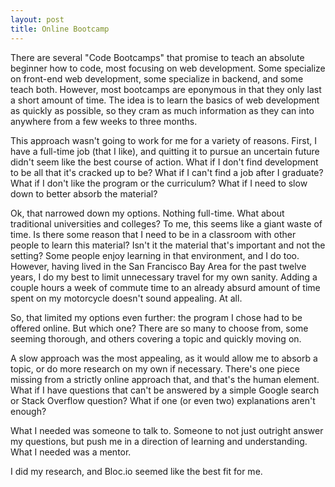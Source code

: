 ```yaml
---
layout: post
title: Online Bootcamp
---
```


There are several "Code Bootcamps" that promise to teach an absolute beginner how to code, most focusing on web development.  Some specialize on front-end web development, some specialize in backend, and some teach both.  However, most bootcamps are eponymous in that they only last a short amount of time.  The idea is to learn the basics of web development as quickly as possible, so they cram as much information as they can into anywhere from a few weeks to three months.

This approach wasn't going to work for me for a variety of reasons.  First, I have a full-time job (that I like), and quitting it to pursue an uncertain future didn't seem like the best course of action.  What if I don't find development to be all that it's cracked up to be?  What if I can't find a job after I graduate?  What if I don't like the program or the curriculum?  What if I need to slow down to better absorb the material?

Ok, that narrowed down my options.  Nothing full-time.  What about traditional universities and colleges?  To me, this seems like a giant waste of time.  Is there some reason that I need to be in a classroom with other people to learn this material?  Isn't it the material that's important and not the setting?  Some people enjoy learning in that environment, and I do too.  However, having lived in the San Francisco Bay Area for the past twelve years, I do my best to limit unnecessary travel for my own sanity.  Adding a couple hours a week of commute time to an already absurd amount of time spent on my motorcycle doesn't sound appealing.  At all.

So, that limited my options even further: the program I chose had to be offered online.  But which one?  There are so many to choose from, some seeming thorough, and others covering a topic and quickly moving on.

A slow approach was the most appealing, as it would allow me to absorb a topic, or do more research on my own if necessary.  There's one piece missing from a strictly online approach that, and that's the human element.  What if I have questions that can't be answered by a simple Google search or Stack Overflow question?  What if one (or even two) explanations aren't enough?

What I needed was someone to talk to.  Someone to not just outright answer my questions, but push me in a direction of learning and understanding.  What I needed was a mentor.

I did my research, and Bloc.io seemed like the best fit for me.  
